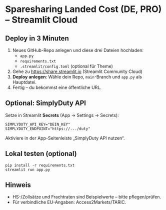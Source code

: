 # Sparesharing Landed Cost (DE, PRO) – Streamlit Cloud

## Deploy in 3 Minuten
1) Neues GitHub-Repo anlegen und diese drei Dateien hochladen:
   - `app.py`
   - `requirements.txt`
   - `.streamlit/config.toml` (optional für Theme)
2) Gehe zu https://share.streamlit.io (Streamlit Community Cloud)
3) **Deploy anlegen**: Wähle dein Repo, `main`-Branch und `app.py` als Hauptdatei.
4) Fertig – du bekommst eine öffentliche URL.

## Optional: SimplyDuty API
Setze in Streamlit **Secrets** (App → Settings → Secrets):
```
SIMPLYDUTY_API_KEY="DEIN_KEY"
SIMPLYDUTY_ENDPOINT="https://.../duty"
```
Aktiviere in der App-Seitenleiste „SimplyDuty API nutzen“.

## Lokal testen (optional)
```
pip install -r requirements.txt
streamlit run app.py
```

## Hinweis
- HS-/Zollsätze und Frachtraten sind Beispielwerte – bitte pflegen/prüfen.
- Für verbindliche EU-Angaben: Access2Markets/TARIC.